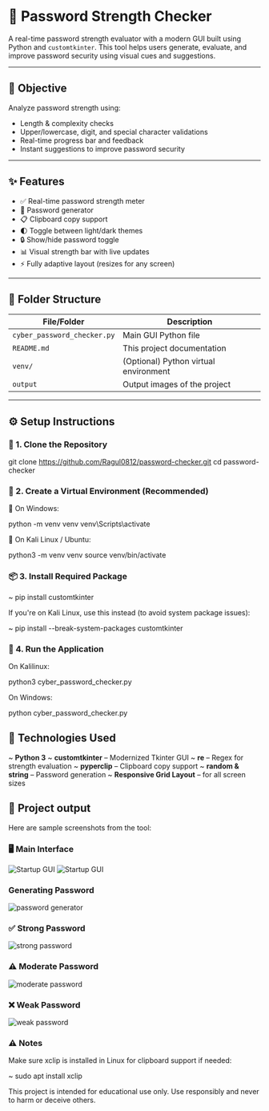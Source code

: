 # 🔐 Password Strength Checker

A real-time password strength evaluator with a modern GUI built using Python and `customtkinter`. This tool helps users generate, evaluate, and improve password security using visual cues and suggestions.

---

## 🎯 Objective

Analyze password strength using:

- Length & complexity checks  
- Upper/lowercase, digit, and special character validations  
- Real-time progress bar and feedback  
- Instant suggestions to improve password security

---

## ✨ Features

- ✅ Real-time password strength meter  
- 🔁 Password generator  
- 📋 Clipboard copy support  
- 🌓 Toggle between light/dark themes 
- 🔒 Show/hide password toggle  
- 📊 Visual strength bar with live updates  
- ⚡ Fully adaptive layout (resizes for any screen)

---

## 📁 Folder Structure

| File/Folder                 | Description                            |
|-----------------------------|----------------------------------------|
| `cyber_password_checker.py` | Main GUI Python file                   |
| `README.md`                 | This project documentation             |
| `venv/`                     | (Optional) Python virtual environment  |
| `output`                    | Output images of the project           |

---

## ⚙️ Setup Instructions

### 🔽 1. Clone the Repository

git clone https://github.com/Ragul0812/password-checker.git
cd password-checker

### 🧪 2. Create a Virtual Environment (Recommended)
🔧 On Windows:

python -m venv venv
venv\Scripts\activate

🐧 On Kali Linux / Ubuntu:

python3 -m venv venv
source venv/bin/activate

### 📦 3. Install Required Package

~ pip install customtkinter

If you're on Kali Linux, use this instead (to avoid system package issues):

~ pip install --break-system-packages customtkinter

### 🚀 4. Run the Application

On Kalilinux:

python3 cyber_password_checker.py

On Windows:

python cyber_password_checker.py

## 🧰 Technologies Used

~ **Python 3**
~ **customtkinter** – Modernized Tkinter GUI
~ **re** – Regex for strength evaluation
~ **pyperclip** – Clipboard copy support
~ **random & string** – Password generation
~ **Responsive Grid Layout** – for all screen sizes

## 📸 Project output

Here are sample screenshots from the tool:

### 🖥️ Main Interface
![Startup GUI](output/gui_startup1.png)
![Startup GUI](output/gui_startup2.png)

### Generating Password
![password generator](output/generate_password.png)

### ✅ Strong Password
![strong password](output/strong_password.png)

### ⚠️ Moderate Password
![moderate password](output/moderate_password.png)

### ❌ Weak Password
![weak password](output/weak_password.png)


### ⚠️ Notes

Make sure xclip is installed in Linux for clipboard support if needed:

~ sudo apt install xclip

This project is intended for educational use only.
Use responsibly and never to harm or deceive others.
